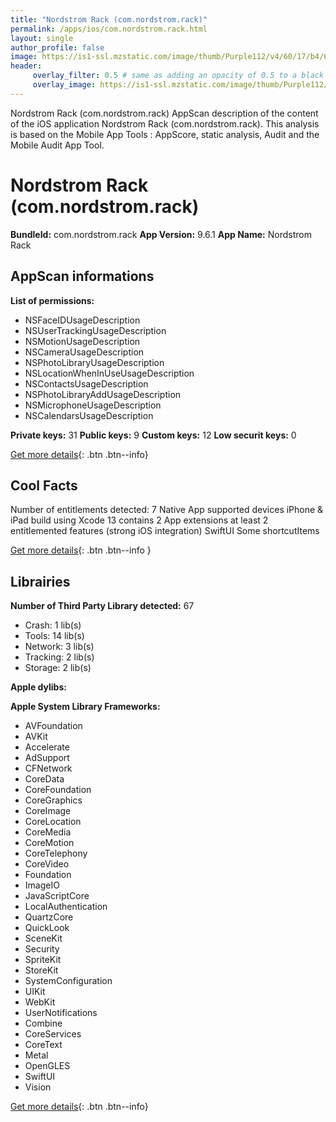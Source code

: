 ```yaml
---
title: "Nordstrom Rack (com.nordstrom.rack)"
permalink: /apps/ios/com.nordstrom.rack.html
layout: single
author_profile: false
image: https://is1-ssl.mzstatic.com/image/thumb/Purple112/v4/60/17/b4/6017b4cd-4e90-9e6b-3e54-c227f9fa0acd/AppIcon-1x_U007emarketing-0-7-0-85-220.png/512x512bb.jpg
header: 
     overlay_filter: 0.5 # same as adding an opacity of 0.5 to a black background
     overlay_image: https://is1-ssl.mzstatic.com/image/thumb/Purple112/v4/60/17/b4/6017b4cd-4e90-9e6b-3e54-c227f9fa0acd/AppIcon-1x_U007emarketing-0-7-0-85-220.png/512x512bb.jpg
---
```

Nordstrom Rack (com.nordstrom.rack) AppScan description of the content of the iOS application Nordstrom Rack (com.nordstrom.rack). This analysis is based on the Mobile App Tools : AppScore, static analysis, Audit and the Mobile Audit App Tool.

# Nordstrom Rack (com.nordstrom.rack)

**BundleId:** com.nordstrom.rack
**App Version:** 9.6.1
**App Name:** Nordstrom Rack


## AppScan informations 

**List of permissions:** 
- NSFaceIDUsageDescription
- NSUserTrackingUsageDescription
- NSMotionUsageDescription
- NSCameraUsageDescription
- NSPhotoLibraryUsageDescription
- NSLocationWhenInUseUsageDescription
- NSContactsUsageDescription
- NSPhotoLibraryAddUsageDescription
- NSMicrophoneUsageDescription
- NSCalendarsUsageDescription
  
  
**Private keys:** 31
**Public keys:** 9
**Custom keys:** 12
**Low securit keys:** 0
  
[Get more details](/pricing.html){: .btn .btn--info}

## Cool Facts

Number of entitlements detected: 7
Native App
supported devices iPhone & iPad
build using Xcode 13
contains 2 App extensions
at least 2 entitlemented features (strong iOS integration)
SwiftUI
Some shortcutItems 
  
[Get more details](/pricing.html){: .btn .btn--info }

## Librairies 
**Number of Third Party Library detected:** 67
- Crash: 1 lib(s)
- Tools: 14 lib(s)
- Network: 3 lib(s)
- Tracking: 2 lib(s)
- Storage: 2 lib(s)


**Apple dylibs:**


**Apple System Library Frameworks:**
- AVFoundation
- AVKit
- Accelerate
- AdSupport
- CFNetwork
- CoreData
- CoreFoundation
- CoreGraphics
- CoreImage
- CoreLocation
- CoreMedia
- CoreMotion
- CoreTelephony
- CoreVideo
- Foundation
- ImageIO
- JavaScriptCore
- LocalAuthentication
- QuartzCore
- QuickLook
- SceneKit
- Security
- SpriteKit
- StoreKit
- SystemConfiguration
- UIKit
- WebKit
- UserNotifications
- Combine
- CoreServices
- CoreText
- Metal
- OpenGLES
- SwiftUI
- Vision


  
[Get more details](/pricing.html){: .btn .btn--info}

